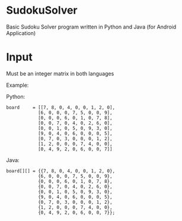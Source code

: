 # SudokuSolver

Basic Sudoku Solver program written in Python and Java (for Android Application)

# Input
Must be an integer matrix in both languages

Example:

  Python: 
  
    board     = [[7, 8, 0, 4, 0, 0, 1, 2, 0],
                [6, 0, 0, 0, 7, 5, 0, 0, 9],
                [0, 0, 0, 6, 0, 1, 0, 7, 8],
                [0, 0, 7, 0, 4, 0, 2, 6, 0],
                [0, 0, 1, 0, 5, 0, 9, 3, 0],
                [9, 0, 4, 0, 6, 0, 0, 0, 5],
                [0, 7, 0, 3, 0, 0, 0, 1, 2],
                [1, 2, 0, 0, 0, 7, 4, 0, 0],
                [0, 4, 9, 2, 0, 6, 0, 0, 7]]
            
  Java:
  
    board[][] = {{7, 8, 0, 4, 0, 0, 1, 2, 0},
                {6, 0, 0, 0, 7, 5, 0, 0, 9},
                {0, 0, 0, 6, 0, 1, 0, 7, 8},
                {0, 0, 7, 0, 4, 0, 2, 6, 0},
                {0, 0, 1, 0, 5, 0, 9, 3, 0},
                {9, 0, 4, 0, 6, 0, 0, 0, 5},
                {0, 7, 0, 3, 0, 0, 0, 1, 2},
                {1, 2, 0, 0, 0, 7, 4, 0, 0},
                {0, 4, 9, 2, 0, 6, 0, 0, 7}};

